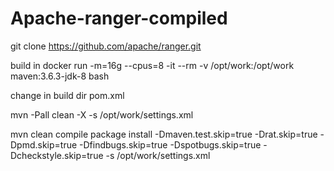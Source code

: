 # Apache-ranger-compiled

git clone https://github.com/apache/ranger.git

build in docker run -m=16g --cpus=8 -it --rm -v /opt/work:/opt/work maven:3.6.3-jdk-8 bash

change in build dir pom.xml

mvn -Pall clean -X -s /opt/work/settings.xml

mvn clean compile package install -Dmaven.test.skip=true -Drat.skip=true -Dpmd.skip=true -Dfindbugs.skip=true -Dspotbugs.skip=true -Dcheckstyle.skip=true -s /opt/work/settings.xml
